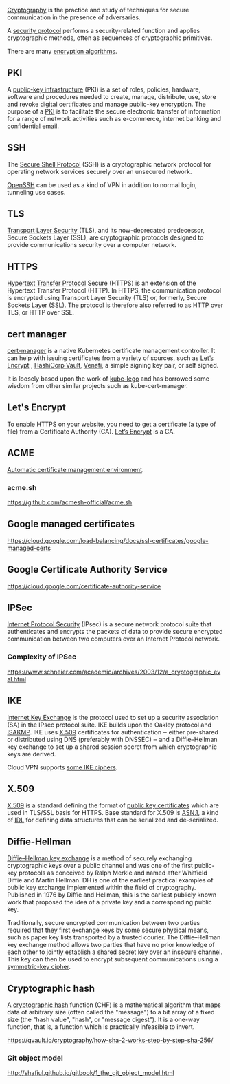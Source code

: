 [Cryptography](https://en.m.wikipedia.org/wiki/Cryptography) is the practice and study of techniques for secure communication in the presence of adversaries.  

A [security protocol](   https://wikipedia.org/wiki/Cryptographic_protocol)  performs a security-related function and applies cryptographic methods, often as sequences of cryptographic primitives. 

There are many [encryption algorithms](https://en.wikipedia.org/wiki/Category:Cryptographic_algorithms).

## PKI

A [public-key infrastructure](https://en.wikipedia.org/wiki/Public_key_infrastructure) (PKI) is a set of roles, policies, hardware, software and procedures needed to create, manage, distribute, use, store and revoke digital certificates and manage public-key encryption. The purpose of a [PKI](https://en.wikipedia.org/wiki/Public_key_infrastructure) is to facilitate the secure electronic transfer of information for a range of network activities such as e-commerce, internet banking and confidential email. 




## SSH

The [Secure Shell Protocol](https://phoenixnap.com/kb/ssh-to-connect-to-remote-server-linux-or-windows) (SSH) is a cryptographic network protocol for operating network services securely over an unsecured network. 


[OpenSSH](https://en.wikipedia.org/wiki/OpenSSH) can be used as a kind of VPN in addition to normal login, tunneling use cases.

## TLS

[Transport Layer Security](https://www.csoonline.com/article/3246212/what-is-ssl-tls-and-how-this-encryption-protocol-works.html) (TLS), and its now-deprecated predecessor, Secure Sockets Layer (SSL), are cryptographic protocols designed to provide communications security over a computer network. 

## HTTPS

[Hypertext Transfer Protocol]( https://en.m.wikipedia.org/wiki/HTTPS   ) Secure (HTTPS) is an extension of the Hypertext Transfer Protocol (HTTP). In HTTPS, the communication protocol is encrypted using Transport Layer Security (TLS) or, formerly, Secure Sockets Layer (SSL). The protocol is therefore also referred to as HTTP over TLS, or HTTP over SSL.

## cert manager 

[cert-manager](https://cert-manager.io/docs/) is a native Kubernetes certificate management controller. It can help with issuing certificates from a variety of sources, such as [Let’s Encrypt]( https://letsencrypt.org/  
) , [HashiCorp Vault](  https://www.vaultproject.io/  ), [Venafi]( https://www.venafi.com/ ), a simple signing key pair, or self signed.



It is loosely based upon the work of [kube-lego]( https://github.com/jetstack/kube-lego   ) and has borrowed some wisdom from other similar projects such as kube-cert-manager.

## Let's Encrypt

To enable HTTPS on your website, you need to get a certificate (a type of file) from a Certificate Authority (CA). [Let’s Encrypt](  https://letsencrypt.org/ ) is a CA. 

## ACME

[Automatic certificate management environment]( https://tools.ietf.org/html/rfc8555  ).


### acme.sh

https://github.com/acmesh-official/acme.sh

## Google managed certificates

https://cloud.google.com/load-balancing/docs/ssl-certificates/google-managed-certs

## Google Certificate Authority Service

https://cloud.google.com/certificate-authority-service


## IPSec

[Internet Protocol Security](https://www.cloudflare.com/learning/network-layer/what-is-ipsec/) (IPsec) is a secure network protocol suite that authenticates and encrypts the packets of data to provide secure encrypted communication between two computers over an Internet Protocol network. 


### Complexity of IPSec

https://www.schneier.com/academic/archives/2003/12/a_cryptographic_eval.html


## IKE

[Internet Key Exchange](https://en.wikipedia.org/wiki/Internet_Key_Exchange) is the protocol used to set up a security association (SA) in the IPsec protocol suite. IKE builds upon the Oakley protocol and [ISAKMP](  https://en.m.wikipedia.org/wiki/Internet_Security_Association_and_Key_Management_Protocol ). IKE uses [X.509](  https://en.m.wikipedia.org/wiki/X.509  ) certificates for authentication ‒ either pre-shared or distributed using DNS (preferably with DNSSEC) ‒ and a Diffie–Hellman key exchange to set up a shared session secret from which cryptographic keys are derived. 

Cloud VPN supports  [some IKE ciphers](https://cloud.google.com/network-connectivity/docs/vpn/concepts/supported-ike-ciphers).


## X.509

[X.509](  https://en.m.wikipedia.org/wiki/X.509  ) is a standard defining the format of [public key certificates](https://en.wikipedia.org/wiki/Public-key_cryptography) which are used in TLS/SSL basis for HTTPS.  Base standard for X.509 is [ASN.1](https://en.wikipedia.org/wiki/ASN.1), a kind of [IDL](  https://en.m.wikipedia.org/wiki/Interface_description_language ) for defining data structures that can be serialized and de-serialized.  

## Diffie-Hellman 

[Diffie–Hellman key exchange](https://en.wikipedia.org/wiki/Diffie%E2%80%93Hellman_key_exchange) is a method of securely exchanging cryptographic keys over a public channel and was one of the first public-key protocols as conceived by Ralph Merkle and named after Whitfield Diffie and Martin Hellman. DH is one of the earliest practical examples of public key exchange implemented within the field of cryptography. Published in 1976 by Diffie and Hellman, this is the earliest publicly known work that proposed the idea of a private key and a corresponding public key.


Traditionally, secure encrypted communication between two parties required that they first exchange keys by some secure physical means, such as paper key lists transported by a trusted courier. The Diffie–Hellman key exchange method allows two parties that have no prior knowledge of each other to jointly establish a shared secret key over an insecure channel. This key can then be used to encrypt subsequent communications using a [symmetric-key cipher](  https://brilliant.org/wiki/symmetric-ciphers/ ).



## Cryptographic hash

A [cryptographic hash]( https://en.m.wikipedia.org/wiki/Cryptographic_hash_function  ) function (CHF) is a mathematical algorithm that maps data of arbitrary size (often called the "message") to a bit array of a fixed size (the "hash value", "hash", or "message digest"). It is a one-way function, that is, a function which is practically infeasible to invert.

https://qvault.io/cryptography/how-sha-2-works-step-by-step-sha-256/

### Git object model

http://shafiul.github.io/gitbook/1_the_git_object_model.html
